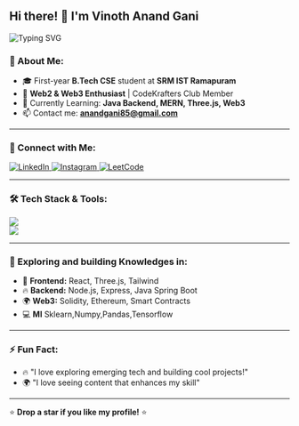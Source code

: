 ## Hi there! 👋 I'm Vinoth Anand Gani  

![Typing SVG](https://readme-typing-svg.herokuapp.com?color=%2336BCF7&lines=Web2+%26+Web3+Enthusiast;Passionate+Frontend+Developer;Learning+Java+Backend+%26+MERN;CodeKrafters+Club+Member)

### 🚀 About Me:
- 🎓 First-year **B.Tech CSE** student at **SRM IST Ramapuram**
- 🌟 **Web2 & Web3 Enthusiast** | CodeKrafters Club Member
- 🌱 Currently Learning: **Java Backend, MERN, Three.js, Web3**
- 📫 Contact me: **[anandgani85@gmail.com](mailto:anandgani85@gmail.com)**

---

### 🔗 Connect with Me:
<p align="left">
  <a href="https://www.linkedin.com/in/vinoth-anand-304126325/" target="blank">
    <img src="https://img.shields.io/badge/LinkedIn-0077B5?style=for-the-badge&logo=linkedin&logoColor=white" alt="LinkedIn" />
  </a>
  <a href="https://www.instagram.com/vinayvinod567/" target="blank">
    <img src="https://img.shields.io/badge/Instagram-E4405F?style=for-the-badge&logo=instagram&logoColor=white" alt="Instagram" />
  </a>
  <a href="https://leetcode.com/u/3blu72hzec/" target="blank">
    <img src="https://img.shields.io/badge/LeetCode-000?style=for-the-badge&logo=leetcode&logoColor=yellow" alt="LeetCode" />
  </a>
</p>

---

### 🛠️ Tech Stack & Tools:
<p>
  <img src="https://skillicons.dev/icons?i=html,css,js,react,tailwind" />
  <br>
  <img src="https://skillicons.dev/icons?i=java,c,cpp,python,typescript,vscode,git,github,figma" />
</p>

---

### 🚀 Exploring and building Knowledges in:
- 🎨 **Frontend:** React, Three.js, Tailwind
- 🔥 **Backend:** Node.js, Express, Java Spring Boot
- 🌍 **Web3:** Solidity, Ethereum, Smart Contracts
- 💻 **Ml** Sklearn,Numpy,Pandas,Tensorflow

---

### ⚡ Fun Fact:
- 🔥 "I love exploring emerging tech and building cool projects!"
- 🌍 "I love seeing content that enhances my skill"

---

⭐ **Drop a star if you like my profile!** ⭐

